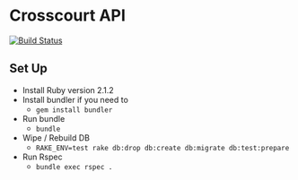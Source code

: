 # Crosscourt API

[![Build Status](https://travis-ci.org/pruett/crosscourt-api.svg?branch=develop)](https://travis-ci.org/pruett/crosscourt-api)

## Set Up

* Install Ruby version 2.1.2
* Install bundler if you need to
  * `gem install bundler`
* Run bundle
  * `bundle`
* Wipe / Rebuild DB
  * `RAKE_ENV=test rake db:drop db:create db:migrate db:test:prepare`
* Run Rspec
  * `bundle exec rspec .`
